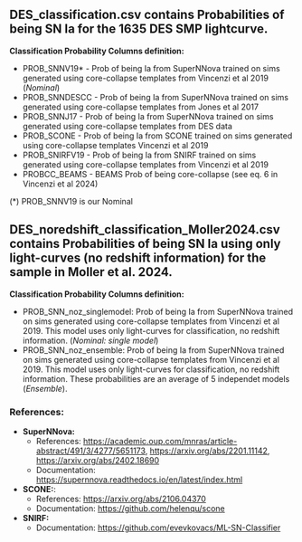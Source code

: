 ## DES_classification.csv contains Probabilities of being SN Ia for the 1635 DES SMP lightcurve.


**Classification Probability Columns definition:**

- PROB_SNNV19* - Prob of being Ia from SuperNNova trained on sims generated using core-collapse templates from Vincenzi et al 2019 (*Nominal*)
- PROB_SNNDESCC - Prob of being Ia from SuperNNova trained on sims generated using core-collapse templates from Jones et al 2017
- PROB_SNNJ17 - Prob of being Ia from SuperNNova trained on sims generated using core-collapse templates from DES data
- PROB_SCONE - Prob of being Ia from SCONE trained on sims generated using core-collapse templates Vincenzi et al 2019
- PROB_SNIRFV19 - Prob of being Ia from SNIRF trained on sims generated using core-collapse templates from Vincenzi et al 2019
- PROBCC_BEAMS - BEAMS Prob of being core-collapse (see eq. 6 in Vincenzi et al 2024)

(*) PROB_SNNV19 is our Nominal


## DES_noredshift_classification_Moller2024.csv contains Probabilities of being SN Ia using only light-curves (no redshift information) for the sample in Moller et al. 2024. 

**Classification Probability Columns definition:**
- PROB_SNN_noz_singlemodel: Prob of being Ia from SuperNNova trained on sims generated using core-collapse templates from Vincenzi et al 2019. This model uses only light-curves for classification, no redshift information. (*Nominal: single model*)
- PROB_SNN_noz_ensemble: Prob of being Ia from SuperNNova trained on sims generated using core-collapse templates from Vincenzi et al 2019. This model uses only light-curves for classification, no redshift information. These probabilities are an average of 5 independet models (*Ensemble*).

### References:
- **SuperNNova:**
  - References: https://academic.oup.com/mnras/article-abstract/491/3/4277/5651173, https://arxiv.org/abs/2201.11142, https://arxiv.org/abs/2402.18690
  - Documentation: https://supernnova.readthedocs.io/en/latest/index.html
- **SCONE:**:
  - References: https://arxiv.org/abs/2106.04370
  - Documentation: https://github.com/helenqu/scone
- **SNIRF:**
  - Documentation: https://github.com/evevkovacs/ML-SN-Classifier
